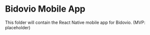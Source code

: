 # Bidovio Mobile App

This folder will contain the React Native mobile app for Bidovio. (MVP: placeholder) 